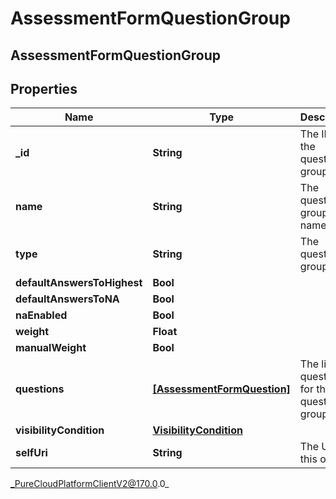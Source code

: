 # AssessmentFormQuestionGroup

## AssessmentFormQuestionGroup

## Properties

|Name | Type | Description | Notes|
|------------ | ------------- | ------------- | -------------|
| **_id** | **String** | The ID of the question group, | [optional] |
| **name** | **String** | The question group name | |
| **type** | **String** | The question group type | |
| **defaultAnswersToHighest** | **Bool** |  | [optional] |
| **defaultAnswersToNA** | **Bool** |  | [optional] |
| **naEnabled** | **Bool** |  | [optional] |
| **weight** | **Float** |  | [optional] |
| **manualWeight** | **Bool** |  | [optional] |
| **questions** | [**[AssessmentFormQuestion]**]([AssessmentFormQuestion]) | The list of questions for this question group | |
| **visibilityCondition** | [**VisibilityCondition**](VisibilityCondition) |  | [optional] |
| **selfUri** | **String** | The URI for this object | [optional] |



_PureCloudPlatformClientV2@170.0.0_
